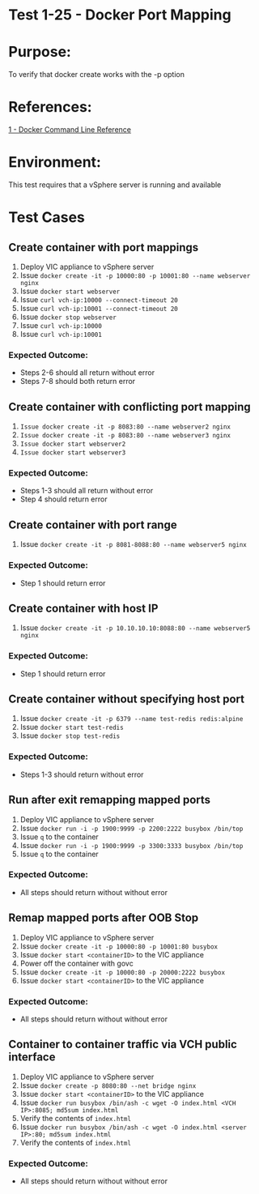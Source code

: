 Test 1-25 - Docker Port Mapping
=======

# Purpose:
To verify that docker create works with the -p option

# References:
[1 - Docker Command Line Reference](https://docs.docker.com/engine/reference/commandline/create/)

# Environment:
This test requires that a vSphere server is running and available

# Test Cases

## Create container with port mappings
1. Deploy VIC appliance to vSphere server
2. Issue `docker create -it -p 10000:80 -p 10001:80 --name webserver nginx`
3. Issue `docker start webserver`
4. Issue `curl vch-ip:10000 --connect-timeout 20`
5. Issue `curl vch-ip:10001 --connect-timeout 20`
6. Issue `docker stop webserver`
7. Issue `curl vch-ip:10000`
8. Issue `curl vch-ip:10001`

### Expected Outcome:
* Steps 2-6 should all return without error
* Steps 7-8 should both return error


## Create container with conflicting port mapping
1. `Issue docker create -it -p 8083:80 --name webserver2 nginx`
2. `Issue docker create -it -p 8083:80 --name webserver3 nginx`
3. `Issue docker start webserver2`
4. `Issue docker start webserver3`

### Expected Outcome:
* Steps 1-3 should all return without error
* Step 4 should return error


## Create container with port range
1. Issue `docker create -it -p 8081-8088:80 --name webserver5 nginx`

### Expected Outcome:
* Step 1 should return error


## Create container with host IP
1. Issue `docker create -it -p 10.10.10.10:8088:80 --name webserver5 nginx`

### Expected Outcome:
* Step 1 should return error


## Create container without specifying host port
1. Issue `docker create -it -p 6379 --name test-redis redis:alpine`
2. Issue `docker start test-redis`
3. Issue `docker stop test-redis`

### Expected Outcome:
* Steps 1-3 should return without error


## Run after exit remapping mapped ports
1. Deploy VIC appliance to vSphere server
2. Issue `docker run -i -p 1900:9999 -p 2200:2222 busybox /bin/top`
3. Issue `q` to the container
4. Issue `docker run -i -p 1900:9999 -p 3300:3333 busybox /bin/top`
5. Issue `q` to the container

### Expected Outcome:
* All steps should return without without error


## Remap mapped ports after OOB Stop
1. Deploy VIC appliance to vSphere server
2. Issue `docker create -it -p 10000:80 -p 10001:80 busybox`
3. Issue `docker start <containerID>` to the VIC appliance
4. Power off the container with govc
5. Issue `docker create -it -p 10000:80 -p 20000:2222 busybox`
6. Issue `docker start <containerID>` to the VIC appliance

### Expected Outcome:
* All steps should return without without error


## Container to container traffic via VCH public interface
1. Deploy VIC appliance to vSphere server
2. Issue `docker create -p 8080:80 --net bridge nginx`
3. Issue `docker start <containerID>` to the VIC appliance
4. Issue `docker run busybox /bin/ash -c wget -O index.html <VCH IP>:8085; md5sum index.html`
6. Verify the contents of `index.html`
7. Issue `docker run busybox /bin/ash -c wget -O index.html <server IP>:80; md5sum index.html`
8. Verify the contents of `index.html`

### Expected Outcome:
* All steps should return without without error
